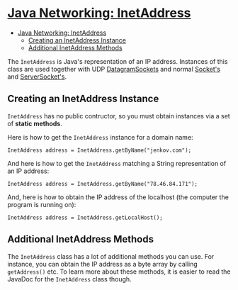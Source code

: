 # [Java Networking: InetAddress](http://tutorials.jenkov.com/java-networking/inetaddress.html)

- [Java Networking: InetAddress](#java-networking-inetaddress)
  - [Creating an InetAddress Instance](#creating-an-inetaddress-instance)
  - [Additional InetAddress Methods](#additional-inetaddress-methods)

The `InetAddress` is Java's representation of an IP address. Instances of this class are used together with UDP [DatagramSockets](http://tutorials.jenkov.com/java-networking/udp-datagram-sockets.html) and normal [Socket's](http://tutorials.jenkov.com/java-networking/sockets.html) and [ServerSocket's](http://tutorials.jenkov.com/java-networking/server-sockets.html).

## Creating an InetAddress Instance

`InetAddress` has no public contructor, so you must obtain instances via a set of **static methods**.

Here is how to get the `InetAddress` instance for a domain name:

    InetAddress address = InetAddress.getByName("jenkov.com");

And here is how to get the `InetAddress` matching a String representation of an IP address:

    InetAddress address = InetAddress.getByName("78.46.84.171");

And, here is how to obtain the IP address of the localhost (the computer the program is running on):

    InetAddress address = InetAddress.getLocalHost();

## Additional InetAddress Methods

The `InetAddress` class has a lot of additional methods you can use. For instance, you can obtain the IP address as a byte array by calling `getAddress()` etc. To learn more about these methods, it is easier to read the JavaDoc for the `InetAddress` class though.
